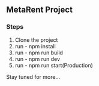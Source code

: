 ## MetaRent Project

### Steps
1. Clone the project
2. run - npm install
3. run - npm run build
4. run - npm run dev
5. run - npm run start(Production)


Stay tuned for more...

